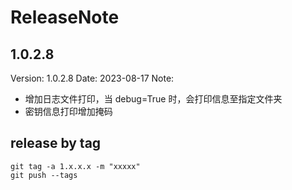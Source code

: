 # ReleaseNote

## 1.0.2.8
Version: 1.0.2.8
Date: 2023-08-17
Note:
- 增加日志文件打印，当 debug=True 时，会打印信息至指定文件夹
- 密钥信息打印增加掩码

## release by tag
```shell
git tag -a 1.x.x.x -m "xxxxx"
git push --tags
```